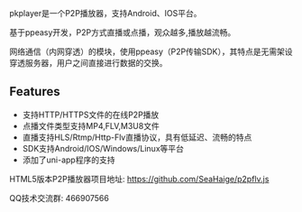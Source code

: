 pkplayer是一个P2P播放器，支持Android、IOS平台。

基于ppeasy开发，P2P方式直播或点播，观众越多,播放越流畅。

网络通信（内网穿透）的模块，使用ppeasy（P2P传输SDK），其特点是无需架设穿透服务器，用户之间直接进行数据的交换。


## Features
- 支持HTTP/HTTPS文件的在线P2P播放
- 点播文件类型支持MP4,FLV,M3U8文件
- 直播支持HLS/Rtmp/Http-Flv直播协议，具有低延迟、流畅的特点
- SDK支持Android/IOS/Windows/Linux等平台
- 添加了uni-app程序的支持

HTML5版本P2P播放器项目地址:  https://github.com/SeaHaige/p2pflv.js

QQ技术交流群: 466907566

